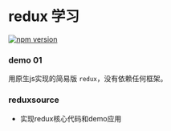 <!--
 * @Author: yqj
 * @Date: 2020-07-14 11:56:58
 * @LastEditTime: 2020-07-19 13:13:28
 * @Description: 
--> 
# redux 学习
[![npm version](https://img.shields.io/npm/v/redux.svg?style=flat-square)](https://www.npmjs.com/package/redux)

### demo 01
 用原生js实现的简易版 `redux`，没有依赖任何框架。



### reduxsource
  - 实现redux核心代码和demo应用
  
